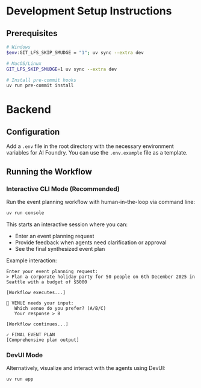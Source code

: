 # Development Setup Instructions

## Prerequisites

```bash
# Windows
$env:GIT_LFS_SKIP_SMUDGE = "1"; uv sync --extra dev

# MacOS/Linux
GIT_LFS_SKIP_SMUDGE=1 uv sync --extra dev

# Install pre-commit hooks
uv run pre-commit install
```

# Backend

## Configuration

Add a `.env` file in the root directory with the necessary environment variables for AI Foundry. You can use the `.env.example` file as a template.

## Running the Workflow

### Interactive CLI Mode (Recommended)

Run the event planning workflow with human-in-the-loop via command line:

```bash
uv run console
```

This starts an interactive session where you can:
- Enter an event planning request
- Provide feedback when agents need clarification or approval
- See the final synthesized event plan

Example interaction:
```
Enter your event planning request:
> Plan a corporate holiday party for 50 people on 6th December 2025 in Seattle with a budget of $5000

[Workflow executes...]

🤔 VENUE needs your input:
   Which venue do you prefer? (A/B/C)
   Your response > B

[Workflow continues...]

✓ FINAL EVENT PLAN
[Comprehensive plan output]
```

### DevUI Mode

Alternatively, visualize and interact with the agents using DevUI:

```bash
uv run app
```
